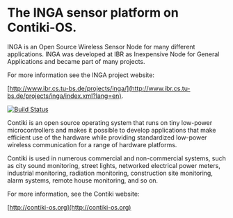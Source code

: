 The INGA sensor platform on Contiki-OS.
=======================================

INGA is an Open Source Wireless Sensor Node for many different applications. 
INGA was developed at IBR as Inexpensive Node for General Applications and became part of many projects.

For more information see the INGA project website:

[http://www.ibr.cs.tu-bs.de/projects/inga/](http://www.ibr.cs.tu-bs.de/projects/inga/index.xml?lang=en).

[![Build Status](https://secure.travis-ci.org/contiki-os/contiki.png)](http://travis-ci.org/contiki-os/contiki)

Contiki is an open source operating system that runs on tiny low-power
microcontrollers and makes it possible to develop applications that
make efficient use of the hardware while providing standardized
low-power wireless communication for a range of hardware platforms.

Contiki is used in numerous commercial and non-commercial systems,
such as city sound monitoring, street lights, networked electrical
power meters, industrial monitoring, radiation monitoring,
construction site monitoring, alarm systems, remote house monitoring,
and so on.

For more information, see the Contiki website:

[http://contiki-os.org](http://contiki-os.org)
